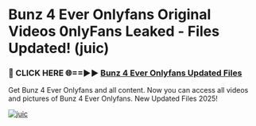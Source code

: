 # Bunz 4 Ever Onlyfans Original Videos 0nlyFans Leaked - Files Updated! (juic)

<h3>🔴 CLICK HERE 🌐==►► <a href="https://tinyurl.com/3hn5wdd3" rel="nofollow">Bunz 4 Ever Onlyfans Updated Files</a></h3>

Get Bunz 4 Ever Onlyfans and all content. Now you can access all videos and pictures of Bunz 4 Ever Onlyfans. New Updated Files 2025!

[![juic](https://i.imgur.com/4HnBqBT.gif)](https://tinyurl.com/3hn5wdd3)
